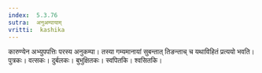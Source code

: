```yaml
---
index:  5.3.76
sutra:  अनुअम्पायाम्
vritti:  kashika 
---
```


कारुण्येन अभ्युपपत्तिः परस्य अनुकम्पा। तस्या गम्यमानायां सुबन्तात् तिङन्ताच् च यथाविहितं प्रत्ययो भवति। पुत्रकः। वत्सकः। दुर्बलकः। बुभुक्षितकः। स्वपितकि। श्वसितकि।

